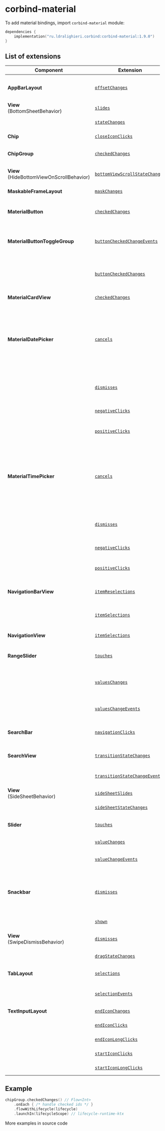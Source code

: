 ﻿
# corbind-material

To add material bindings, import `corbind-material` module:

```kotlin
dependencies {
    implementation("ru.ldralighieri.corbind:corbind-material:1.9.0")
}
```

## List of extensions

Component | Extension | Description
--|---|--
**AppBarLayout** | [`offsetChanges`][AppBarLayout_offsetChanges] | Called when the AppBarLayout's layout offset has been changed
**View**<br>(BottomSheetBehavior) | [`slides`][BottomSheetBehavior_slides] | Called when the bottom sheet is being dragged.
                                  | [`stateChanges`][BottomSheetBehavior_stateChanges] | Called when the bottom sheet changes its state.
**Chip** | [`closeIconClicks`][Chip_closeIconClicks] | Called when the chip’s close icon is clicked.
**ChipGroup** | [`checkedChanges`][ChipGroup_checkedChanges] | Called when the checked chips are changed.
**View**<br>(HideBottomViewOnScrollBehavior) | [`bottomViewScrollStateChanges`][HideBottomViewOnScrollBehavior_bottomViewScrollStateChanges] | Called when the bottom view changes its scrolled state.
**MaskableFrameLayout** | [`maskChanges`][MaskableFrameLayout_maskChanges] | Called when changes in a mask's RectF occur.
**MaterialButton** | [`checkedChanges`][MaterialButton_checkedChanges] | Called when the checked state of a MaterialButton has changed.
**MaterialButtonToggleGroup** | [`buttonCheckedChangeEvents`][MaterialButtonToggleGroup_buttonCheckedChangeEvents] | Called when a `MaterialButton` in this group is checked or unchecked (only *not* in single selection mode).
                              | [`buttonCheckedChanges`][MaterialButtonToggleGroup_buttonCheckedChanges] | Called when a `MaterialButton` in this group is checked (only in single selection mode).
**MaterialCardView** | [`checkedChanges`][MaterialCardView_checkedChanges] | Called when the card checked state changes.
**MaterialDatePicker** | [`cancels`][MaterialDatePicker_cancels] | Called when the user cancels the date picker via back button or a touch outside the view. It is not called when the user clicks the cancel button. To add a listener for use when the user clicks the cancel button, use `negativeClicks` extension.
                       | [`dismisses`][MaterialDatePicker_dismisses] | Called whenever the date picker is dismissed, no matter how it is dismissed.
                       | [`negativeClicks`][MaterialDatePicker_negativeClicks] | Called when the user clicks the date picker cancel button.
                       | [`positiveClicks`][MaterialDatePicker_positiveClicks] | Called when the user confirms a valid selection of the date.
**MaterialTimePicker** | [`cancels`][MaterialTimePicker_cancels] | Called when the user cancels the time picker via back button or a touch outside the view. It is not called when the user clicks the cancel button. To add a listener for use when the user clicks the cancel button, use `negativeClicks` extension.
                       | [`dismisses`][MaterialTimePicker_dismisses] | Called whenever the time picker is dismissed, no matter how it is dismissed.
                       | [`negativeClicks`][MaterialTimePicker_negativeClicks] | Called when the user clicks the time picker cancel button.
                       | [`positiveClicks`][MaterialTimePicker_positiveClicks] | Called when the user confirms a valid selection of the time.
**NavigationBarView** | [`itemReselections`][NavigationBarView_itemReselections] | Called when the currently selected navigation item is reselected.
                         | [`itemSelections`][NavigationBarView_itemSelections] | Called when a navigation item is selected.
**NavigationView** | [`itemSelections`][NavigationView_itemSelections] | Called when an item in the navigation menu is selected.
**RangeSlider** | [`touches`][RangeSlider_touches] | Called when a range slider's touch event is being started/stopped.
                | [`valuesChanges`][RangeSlider_valuesChanges] | Called a range slider's value is changed. This is called for all existing values to check all the current values use.
                | [`valuesChangeEvents`][RangeSlider_valuesChangeEvents] | A more advanced version of the `valuesChanges`.
**SearchBar** | [`navigationClicks`][SearchBar_navigationClicks] | Called whenever the user clicks the navigation button at the start of the searchbar.
**SearchView** | [`transitionStateChanges`][SearchView_transitionStateChanges] | Called when the given `SearchView's` transition state has changed.
            | [`transitionStateChangeEvents`][SearchView_transitionStateChangeEvents] | A more advanced version of the `transitionStateChanges`.
**View**<br>(SideSheetBehavior) | [`sideSheetSlides`][SideSheetBehavior_sideSheetSlides] | Called when the side sheet is being dragged.
                                | [`sideSheetStateChanges`][SideSheetBehavior_sideSheetStateChanges] | Called when the side sheet changes its state.
**Slider** | [`touches`][Slider_touches] | Called when a slider's touch event is being started/stopped.
           | [`valueChanges`][Slider_valueChanges] | Called a slider's value is changed.
           | [`valueChangeEvents`][Slider_valueChangeEvents] | A more advanced version of the `valueChanges`.
**Snackbar** | [`dismisses`][Snackbar_dismisses] | Called when the given Snackbar has been dismissed, either through a time-out, having been manually dismissed, or an action being clicked.
             | [`shown`][Snackbar_shown] | Called when the given Snackbar is visible.
**View**<br>(SwipeDismissBehavior) | [`dismisses`][SwipeDismissBehavior_dismisses] | Called when view has been dismissed via swiping.
             | [`dragStateChanges`][SwipeDismissBehavior_dragStateChanges] | Called when the drag state has changed.
**TabLayout** | [`selections`][TabLayout_selections] | Called when a tab enters the selected state.
              | [`selectionEvents`][TabLayout_selectionEvents] | A more advanced version of the `selections`.
**TextInputLayout** | [`endIconChanges`][TextInputLayout_endIconChanges] | Called when the end icon changes.
                    | [`endIconClicks`][TextInputLayout_endIconClicks] | Called when the end icon is clicked.
                    | [`endIconLongClicks`][TextInputLayout_endIconLongClicks] | Called when the end icon is long clicked.
                    | [`startIconClicks`][TextInputLayout_startIconClicks] | Called when the start icon is clicked.
                    | [`startIconLongClicks`][TextInputLayout_startIconLongClicks] | Called when the start icon is long clicked.


## Example

```kotlin
chipGroup.checkedChanges() // Flow<Int>
    .onEach { /* handle checked ids */ }
    .flowWithLifecycle(lifecycle)
    .launchIn(lifecycleScope) // lifecycle-runtime-ktx
```

More examples in source code

[AppBarLayout_offsetChanges]: https://github.com/LDRAlighieri/Corbind/blob/master/corbind-material/src/main/kotlin/ru/ldralighieri/corbind/material/AppBarLayoutOffsetChanges.kt
[BottomSheetBehavior_slides]: https://github.com/LDRAlighieri/Corbind/blob/master/corbind-material/src/main/kotlin/ru/ldralighieri/corbind/material/BottomSheetBehaviorSlides.kt
[BottomSheetBehavior_stateChanges]: https://github.com/LDRAlighieri/Corbind/blob/master/corbind-material/src/main/kotlin/ru/ldralighieri/corbind/material/BottomSheetBehaviorStateChanges.kt
[Chip_closeIconClicks]: https://github.com/LDRAlighieri/Corbind/blob/master/corbind-material/src/main/kotlin/ru/ldralighieri/corbind/material/ChipCloseIconClicks.kt
[ChipGroup_checkedChanges]: https://github.com/LDRAlighieri/Corbind/blob/master/corbind-material/src/main/kotlin/ru/ldralighieri/corbind/material/ChipGroupCheckedChanges.kt
[HideBottomViewOnScrollBehavior_bottomViewScrollStateChanges]: https://github.com/LDRAlighieri/Corbind/blob/master/corbind-material/src/main/kotlin/ru/ldralighieri/corbind/material/HideBottomViewOnScrollBehaviorScrollStateChanges.kt
[MaskableFrameLayout_maskChanges]: https://github.com/LDRAlighieri/Corbind/blob/master/corbind-material/src/main/kotlin/ru/ldralighieri/corbind/material/MaskableFrameLayoutMaskChanges.kt
[MaterialButton_checkedChanges]: https://github.com/LDRAlighieri/Corbind/blob/master/corbind-material/src/main/kotlin/ru/ldralighieri/corbind/material/MaterialButtonCheckedChanges.kt
[MaterialButtonToggleGroup_buttonCheckedChangeEvents]: https://github.com/LDRAlighieri/Corbind/blob/master/corbind-material/src/main/kotlin/ru/ldralighieri/corbind/material/MaterialButtonToggleGroupCheckedChangeEvents.kt
[MaterialButtonToggleGroup_buttonCheckedChanges]: https://github.com/LDRAlighieri/Corbind/blob/master/corbind-material/src/main/kotlin/ru/ldralighieri/corbind/material/MaterialButtonToggleGroupCheckedChanges.kt
[MaterialCardView_checkedChanges]: https://github.com/LDRAlighieri/Corbind/blob/master/corbind-material/src/main/kotlin/ru/ldralighieri/corbind/material/MaterialCardViewCheckedChanges.kt
[MaterialDatePicker_cancels]: https://github.com/LDRAlighieri/Corbind/blob/master/corbind-material/src/main/kotlin/ru/ldralighieri/corbind/material/MaterialDatePickerCancels.kt
[MaterialDatePicker_dismisses]: https://github.com/LDRAlighieri/Corbind/blob/master/corbind-material/src/main/kotlin/ru/ldralighieri/corbind/material/MaterialDatePickerDismisses.kt
[MaterialDatePicker_negativeClicks]: https://github.com/LDRAlighieri/Corbind/blob/master/corbind-material/src/main/kotlin/ru/ldralighieri/corbind/material/MaterialDatePickerNegativeClicks.kt
[MaterialDatePicker_positiveClicks]: https://github.com/LDRAlighieri/Corbind/blob/master/corbind-material/src/main/kotlin/ru/ldralighieri/corbind/material/MaterialDatePickerPositiveClicks.kt
[MaterialTimePicker_cancels]: https://github.com/LDRAlighieri/Corbind/blob/master/corbind-material/src/main/kotlin/ru/ldralighieri/corbind/material/MaterialTimePickerCancels.kt
[MaterialTimePicker_dismisses]: https://github.com/LDRAlighieri/Corbind/blob/master/corbind-material/src/main/kotlin/ru/ldralighieri/corbind/material/MaterialTimePickerDismisses.kt
[MaterialTimePicker_negativeClicks]: https://github.com/LDRAlighieri/Corbind/blob/master/corbind-material/src/main/kotlin/ru/ldralighieri/corbind/material/MaterialTimePickerNegativeClicks.kt
[MaterialTimePicker_positiveClicks]: https://github.com/LDRAlighieri/Corbind/blob/master/corbind-material/src/main/kotlin/ru/ldralighieri/corbind/material/MaterialTimePickerPositiveClicks.kt
[NavigationBarView_itemReselections]: https://github.com/LDRAlighieri/Corbind/blob/master/corbind-material/src/main/kotlin/ru/ldralighieri/corbind/material/NavigationBarViewItemReselections.kt
[NavigationBarView_itemSelections]: https://github.com/LDRAlighieri/Corbind/blob/master/corbind-material/src/main/kotlin/ru/ldralighieri/corbind/material/NavigationBarViewItemSelections.kt
[NavigationView_itemSelections]: https://github.com/LDRAlighieri/Corbind/blob/master/corbind-material/src/main/kotlin/ru/ldralighieri/corbind/material/NavigationViewItemSelections.kt
[RangeSlider_touches]: https://github.com/LDRAlighieri/Corbind/blob/master/corbind-material/src/main/kotlin/ru/ldralighieri/corbind/material/RangeSliderTouches.kt
[RangeSlider_valuesChanges]: https://github.com/LDRAlighieri/Corbind/blob/master/corbind-material/src/main/kotlin/ru/ldralighieri/corbind/material/RangeSliderValuesChanges.kt
[RangeSlider_valuesChangeEvents]: https://github.com/LDRAlighieri/Corbind/blob/master/corbind-material/src/main/kotlin/ru/ldralighieri/corbind/material/RangeSliderValuesChangeEvents.kt
[SearchBar_navigationClicks]: https://github.com/LDRAlighieri/Corbind/blob/master/corbind-material/src/main/kotlin/ru/ldralighieri/corbind/material/SearchBarNavigationClicks.kt
[SearchView_transitionStateChanges]: https://github.com/LDRAlighieri/Corbind/blob/master/corbind-material/src/main/kotlin/ru/ldralighieri/corbind/material/SearchViewTransitionStateChanges.kt
[SearchView_transitionStateChangeEvents]: https://github.com/LDRAlighieri/Corbind/blob/master/corbind-material/src/main/kotlin/ru/ldralighieri/corbind/material/SearchViewTransitionStateChangeEvents.kt
[SideSheetBehavior_sideSheetSlides]: https://github.com/LDRAlighieri/Corbind/blob/master/corbind-material/src/main/kotlin/ru/ldralighieri/corbind/material/SideSheetBehaviorSlides.kt
[SideSheetBehavior_sideSheetStateChanges]: https://github.com/LDRAlighieri/Corbind/blob/master/corbind-material/src/main/kotlin/ru/ldralighieri/corbind/material/SideSheetBehaviorStateChanges.kt
[Slider_touches]: https://github.com/LDRAlighieri/Corbind/blob/master/corbind-material/src/main/kotlin/ru/ldralighieri/corbind/material/SliderTouches.kt
[Slider_valueChanges]: https://github.com/LDRAlighieri/Corbind/blob/master/corbind-material/src/main/kotlin/ru/ldralighieri/corbind/material/SliderValueChanges.kt
[Slider_valueChangeEvents]: https://github.com/LDRAlighieri/Corbind/blob/master/corbind-material/src/main/kotlin/ru/ldralighieri/corbind/material/SliderValueChangeEvents.kt
[Snackbar_dismisses]: https://github.com/LDRAlighieri/Corbind/blob/master/corbind-material/src/main/kotlin/ru/ldralighieri/corbind/material/SnackbarDismisses.kt
[Snackbar_shown]: https://github.com/LDRAlighieri/Corbind/blob/master/corbind-material/src/main/kotlin/ru/ldralighieri/corbind/material/SnackbarShown.kt
[SwipeDismissBehavior_dismisses]: https://github.com/LDRAlighieri/Corbind/blob/master/corbind-material/src/main/kotlin/ru/ldralighieri/corbind/material/SwipeDismissBehaviorDesmisses.kt
[SwipeDismissBehavior_dragStateChanges]: https://github.com/LDRAlighieri/Corbind/blob/master/corbind-material/src/main/kotlin/ru/ldralighieri/corbind/material/SwipeDismissBehaviorDragStateChanges.kt
[TabLayout_selections]: https://github.com/LDRAlighieri/Corbind/blob/master/corbind-material/src/main/kotlin/ru/ldralighieri/corbind/material/TabLayoutSelections.kt
[TabLayout_selectionEvents]: https://github.com/LDRAlighieri/Corbind/blob/master/corbind-material/src/main/kotlin/ru/ldralighieri/corbind/material/TabLayoutSelectionEvents.kt
[TextInputLayout_endIconChanges]: https://github.com/LDRAlighieri/Corbind/blob/master/corbind-material/src/main/kotlin/ru/ldralighieri/corbind/material/TextInputLayoutEndIconChanges.kt
[TextInputLayout_endIconClicks]: https://github.com/LDRAlighieri/Corbind/blob/master/corbind-material/src/main/kotlin/ru/ldralighieri/corbind/material/TextInputLayoutEndIconClicks.kt
[TextInputLayout_endIconLongClicks]: https://github.com/LDRAlighieri/Corbind/blob/master/corbind-material/src/main/kotlin/ru/ldralighieri/corbind/material/TextInputLayoutEndIconLongClicks.kt
[TextInputLayout_startIconClicks]: https://github.com/LDRAlighieri/Corbind/blob/master/corbind-material/src/main/kotlin/ru/ldralighieri/corbind/material/TextInputLayoutStartIconClicks.kt
[TextInputLayout_startIconLongClicks]: https://github.com/LDRAlighieri/Corbind/blob/master/corbind-material/src/main/kotlin/ru/ldralighieri/corbind/material/TextInputLayoutStartIconLongClicks.kt
